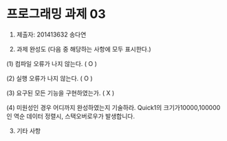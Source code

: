 ﻿# 프로그래밍 과제 03

1. 제출자: 201413632 송다연

2. 과제 완성도 (다음 중 해당하는 사항에 모두 표시한다.)

(1) 컴파일 오류가 나지 않는다. ( O )

(2) 실행 오류가 나지 않는다. ( O )

(3) 요구된 모든 기능을 구현하였는가. ( X )

(4) 미원성인 경우 어디까지 완성하였는지 기술하라.
Quick1의 크기가10000,100000인 역순 데이터 정렬시, 스택오버로우가 발생합니다.


3. 기타 사항 

